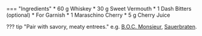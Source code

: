 === "Ingredients"
    * 60 g Whiskey
    * 30 g Sweet Vermouth
    * 1 Dash Bitters (optional)
    * For Garnish
        * 1 Maraschino Cherry
        * 5 g Cherry Juice

??? tip "Pair with savory, meaty entrees."
    e.g. [B.O.C. Monsieur](../../handhelds/boc-monsieur.md), [Sauerbraten](../../meats/beef/sauerbraten.md).
